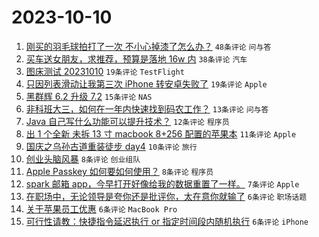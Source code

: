 # 2023-10-10

1. [刚买的羽毛球拍打了一次 不小心掉漆了怎么办？](https://www.v2ex.com/t/980465) `48条评论` `问与答`
1. [买车送女朋友，求推荐，预算是落地 16w 内](https://www.v2ex.com/t/980477) `38条评论` `汽车`
1. [图床测试 20231010](https://www.v2ex.com/t/980472) `19条评论` `TestFlight`
1. [只因列表滑动让我第三次 iPhone 转安卓失败了](https://www.v2ex.com/t/980471) `19条评论` `Apple`
1. [黑群辉 6.2 升级 7.2](https://www.v2ex.com/t/980464) `15条评论` `NAS`
1. [非科班大三，如何在一年内快速找到码农工作？](https://www.v2ex.com/t/980478) `13条评论` `问与答`
1. [Java 自己写什么功能可以提升技术？](https://www.v2ex.com/t/980469) `12条评论` `程序员`
1. [出 1 个全新 未拆 13 寸 macbook 8+256 配置的苹果本](https://www.v2ex.com/t/980468) `11条评论` `Apple`
1. [国庆之乌孙古道重装徒步 day4](https://www.v2ex.com/t/980475) `10条评论` `旅行`
1. [创业头脑风暴](https://www.v2ex.com/t/980473) `8条评论` `创业组队`
1. [Apple Passkey 如何要如何使用？](https://www.v2ex.com/t/980470) `8条评论` `程序员`
1. [spark 邮箱 app，今早打开好像给我的数据重置了一样。](https://www.v2ex.com/t/980489) `7条评论` `Apple`
1. [在职场中，无论领导是夸你还是批评你，太在意你就输了](https://www.v2ex.com/t/980494) `6条评论` `职场话题`
1. [关于苹果员工优惠](https://www.v2ex.com/t/980481) `6条评论` `MacBook Pro`
1. [可行性请教：快捷指令延迟执行 or 指定时间段内随机执行](https://www.v2ex.com/t/980480) `6条评论` `iPhone`

